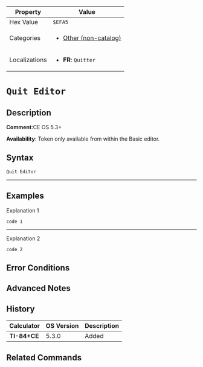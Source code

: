| Property      | Value |
|---------------|-------|
| Hex Value     | `$EFA5`|
| Categories    | <ul><li>[Other (non-catalog)](<../categories/Other (non-catalog).md>)</li></ul> |
| Localizations | <ul><li><b>FR</b>: `Quitter`</li></ul> |

# `Quit Editor`

## Description


<b>Comment</b>:CE OS 5.3+

<b>Availability</b>: Token only available from within the Basic editor.

## Syntax
`Quit Editor`

<hr>

## Examples

Explanation 1
```ti-basic
code 1
```
---
Explanation 2
```ti-basic
code 2
```

## Error Conditions


## Advanced Notes


## History
| Calculator | OS Version | Description |
|------------|------------|-------------|
| <b>TI-84+CE</b> | 5.3.0 | Added

## Related Commands

    